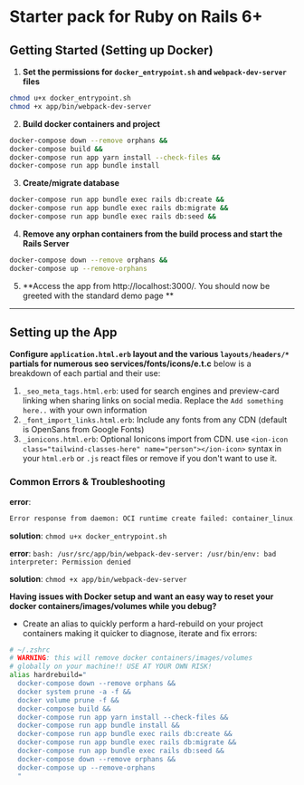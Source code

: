 # Starter pack for Ruby on Rails 6+

## Getting Started (Setting up Docker)

1. **Set the permissions for `docker_entrypoint.sh` and `webpack-dev-server` files**

```bash
chmod u+x docker_entrypoint.sh
chmod +x app/bin/webpack-dev-server
```

2. **Build docker containers and project**

```bash
docker-compose down --remove orphans &&
docker-compose build &&
docker-compose run app yarn install --check-files &&
docker-compose run app bundle install
```

3. **Create/migrate database**

```bash
docker-compose run app bundle exec rails db:create &&
docker-compose run app bundle exec rails db:migrate &&
docker-compose run app bundle exec rails db:seed &&
```

4. **Remove any orphan containers from the build process and start the Rails Server**

```bash
docker-compose down --remove orphans &&
docker-compose up --remove-orphans
```

5. **Access the app from http://localhost:3000/. You should now be greeted with the standard demo page **

---

## Setting up the App

**Configure `application.html.erb` layout and the various `layouts/headers/*` partials for numerous seo services/fonts/icons/e.t.c** below is a breakdown of each partial and their use:

1. `_seo_meta_tags.html.erb`: used for search engines and preview-card linking when sharing links on social media. Replace the `Add something here..` with your own information
2. `_font_import_links.html.erb`: Include any fonts from any CDN (default is OpenSans from Google Fonts)
3. `_ionicons.html.erb`: Optional Ionicons import from CDN. use `<ion-icon class="tailwind-classes-here" name="person"></ion-icon>` syntax in your `html.erb` or `.js` react files or remove if you don't want to use it.

### Common Errors & Troubleshooting

**error**:

```bash
Error response from daemon: OCI runtime create failed: container_linux.go:370: starting container process caused: exec: "./docker_entrypoint.sh": permission denied: unknown
```

**solution**: `chmod u+x docker_entrypoint.sh`

**error**:
`bash: /usr/src/app/bin/webpack-dev-server: /usr/bin/env: bad interpreter: Permission denied`

**solution**: `chmod +x app/bin/webpack-dev-server`

**Having issues with Docker setup and want an easy way to reset your docker containers/images/volumes while you debug?**

- Create an alias to quickly perform a hard-rebuild on your project containers making it quicker to diagnose, iterate and fix errors:

```bash
# ~/.zshrc
# WARNING: this will remove docker containers/images/volumes
# globally on your machine!! USE AT YOUR OWN RISK!
alias hardrebuild="
  docker-compose down --remove orphans &&
  docker system prune -a -f &&
  docker volume prune -f &&
  docker-compose build &&
  docker-compose run app yarn install --check-files &&
  docker-compose run app bundle install &&
  docker-compose run app bundle exec rails db:create &&
  docker-compose run app bundle exec rails db:migrate &&
  docker-compose run app bundle exec rails db:seed &&
  docker-compose down --remove orphans &&
  docker-compose up --remove-orphans
  "
```
